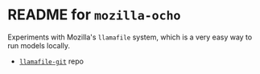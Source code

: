 # README for `mozilla-ocho`

Experiments with Mozilla's `llamafile` system, which is a very easy way to run models locally. 

* [`llamafile-git`](https://github.com/Mozilla-Ocho/llamafile) repo


